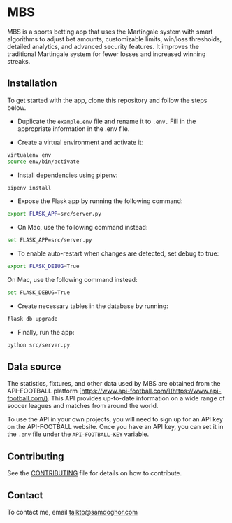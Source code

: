 # MBS

MBS is a sports betting app that uses the Martingale system with smart algorithms to adjust bet amounts, customizable limits, win/loss thresholds, detailed analytics, and advanced security features. It improves the traditional Martingale system for fewer losses and increased winning streaks.

## Installation

To get started with the app, clone this repository and follow the steps below.

- Duplicate the `example.env` file and rename it to `.env.` Fill in the appropriate information in the .env file.

- Create a virtual environment and activate it:

```bash Copy code
virtualenv env
source env/bin/activate
```

- Install dependencies using pipenv:

```bash Copy code
pipenv install
```

- Expose the Flask app by running the following command:

```bash Copy code
export FLASK_APP=src/server.py
```

- On Mac, use the following command instead:

```bash Copy code
set FLASK_APP=src/server.py
```

- To enable auto-restart when changes are detected, set debug to true:

```bash Copy code
export FLASK_DEBUG=True
```

On Mac, use the following command instead:

```bash Copy code
set FLASK_DEBUG=True
```

- Create necessary tables in the database by running:

```bash Copy code
flask db upgrade
```

- Finally, run the app:

```bash Copy code
python src/server.py
```

## Data source

The statistics, fixtures, and other data used by MBS are obtained from the API-FOOTBALL platform [https://www.api-football.com/](https://www.api-football.com/). This API provides up-to-date information on a wide range of soccer leagues and matches from around the world.

To use the API in your own projects, you will need to sign up for an API key on the API-FOOTBALL website. Once you have an API key, you can set it in the `.env` file under the `API-FOOTBALL-KEY` variable.

## Contributing

See the [CONTRIBUTING](CONTRIBUTING.md) file for details on how to contribute.

## Contact

To contact me, email talkto@samdoghor.com
